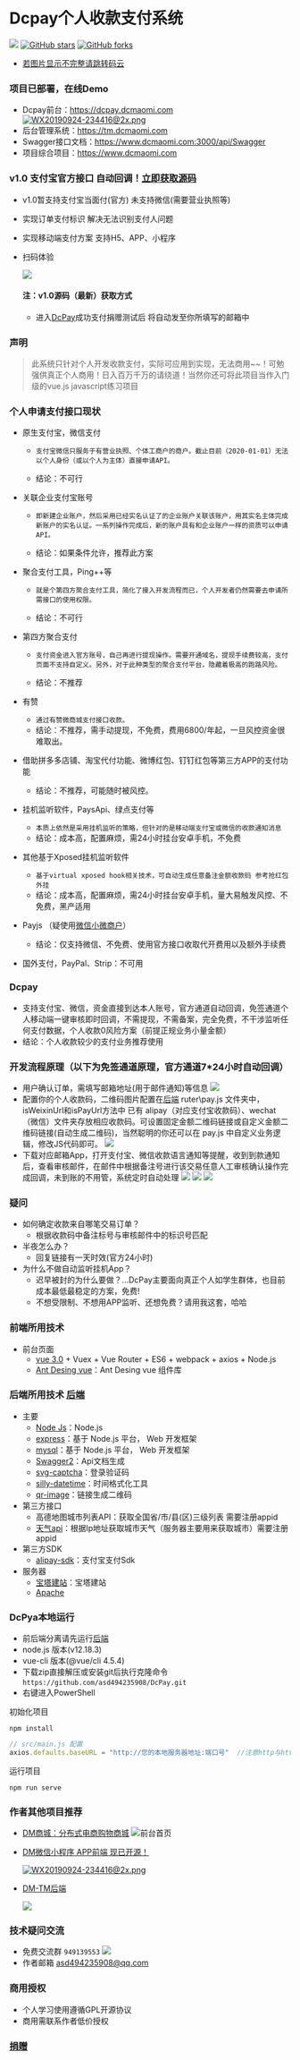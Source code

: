 # Dcpay个人收款支付系统
[![](https://img.shields.io/badge/version-1.0-brightgreen)](https://github.com/asd494235908/DcPay)
[![GitHub stars](https://img.shields.io/github/stars/asd494235908/DcPay.svg?style=social&label=Stars)](https://github.com/asd494235908/DcPay)
[![GitHub forks](https://img.shields.io/github/forks/asd494235908/DcPay.svg?style=social&label=Fork)](https://github.com/asd494235908/DcPay)
 - [若图片显示不完整请跳转码云](https://gitee.com/dcmaomi/DcPay)
### 项目已部署，在线Demo
- Dcpay前台：https://dcpay.dcmaomi.com
 [![WX20190924-234416@2x.png](https://www.dcmaomi.com:3010/serverImage/20210306141208_16064.png)](https://github.com/asd494235908/DcPay)
- 后台管理系统：https://tm.dcmaomi.com
- Swagger接口文档：https://www.dcmaomi.com:3000/api/Swagger
- 项目综合项目：https://www.dcmaomi.com

### v1.0  支付宝官方接口 自动回调！[立即获取源码](https://dcpay.dcmaomi.com/pay)
 - v1.0暂支持支付宝当面付(官方) 未支持微信(需要营业执照等)
 - 实现订单支付标识 解决无法识别支付人问题
 - 实现移动端支付方案 支持H5、APP、小程序
 - 扫码体验

    ![](https://www.dcmaomi.com:3010/serverImage/20210305222641_12153.png)
    #### 注：v1.0源码（最新）获取方式 
    - 进入[DcPay](https://dcpay.dcmaomi.com/pay)成功支付捐赠测试后 将自动发至你所填写的邮箱中
### 声明
> 此系统只针对个人开发收款支付，实际可应用到实现，无法商用~~！可勉强供真正个人商用！日入百万千万的请绕道！当然你还可将此项目当作入门级的vue.js javascript练习项目

### 个人申请支付接口现状
- 原生支付宝，微信支付

    - `支付宝微信只服务于有营业执照、个体工商户的商户。截止目前（2020-01-01）无法以个人身份（或以个人为主体）直接申请API。`

    - 结论：不可行

- 关联企业支付宝账号

    - `即新建企业账户，然后采用已经实名认证了的企业账户关联该账户，用其实名主体完成新账户的实名认证。一系列操作完成后，新的账户具有和企业账户一样的资质可以申请API。`

    - 结论：如果条件允许，推荐此方案

- 聚合支付工具，Ping++等

    - `就是个第四方聚合支付工具，简化了接入开发流程而已，个人开发者仍然需要去申请所需接口的使用权限。`

    - 结论：不可行

- 第四方聚合支付

    - `支付资金进入官方账号，自己再进行提现操作。需要开通域名，提现手续费较高，支付页面不支持自定义。另外，对于此种类型的聚合支付平台，隐藏着极高的跑路风险。`

    - 结论：不推荐
- 有赞
    - `通过有赞微商城支付接口收款。`
    - 结论：不推荐，需手动提现，不免费，费用6800/年起，一旦风控资金很难取出。
- 借助拼多多店铺、淘宝代付功能、微博红包、钉钉红包等第三方APP的支付功能
    - 结论：不推荐，可能随时被风控。

- 挂机监听软件，PaysApi、绿点支付等

    - `本质上依然是采用挂机监听的策略，但针对的是移动端支付宝或微信的收款通知消息`
    - 结论：成本高，配置麻烦，需24小时挂台安卓手机，不免费
- 其他基于Xposed挂机监听软件
    - `基于virtual xposed hook相关技术，可自动生成任意备注金额收款码 参考抢红包外挂`
    - 结论：成本高，配置麻烦，需24小时挂台安卓手机，量大易触发风控、不免费，黑产适用
- Payjs （疑使用[微信小微商户](https://pay.weixin.qq.com/index.php/core/affiliate/micro_intro)）
    - 结论：仅支持微信、不免费、使用官方接口收取代开费用以及额外手续费
- 国外支付，PayPal、Strip：不可用
### Dcpay
  - 支持支付宝、微信，资金直接到达本人账号，官方通道自动回调，免签通道个人移动端一键审核即时回调，不需提现，不需备案，完全免费，不干涉监听任何支付数据，个人收款0风险方案（前提正规业务小量金额）
  - 结论：个人收款较少的支付业务推荐使用

### 开发流程原理（以下为免签通道原理，官方通道7*24小时自动回调）
  - 用户确认订单，需填写邮箱地址(用于邮件通知)等信息
   ![](https://www.dcmaomi.com:3010/serverImage/20210305224404_11879.png)
  - 配置你的个人收款码，二维码图片配置在[后端](https://github.com/asd494235908/DM-Server) ruter\pay.js 文件夹中，isWeixinUrl和isPayUrl方法中 已有 alipay（对应支付宝收款码）、wechat（微信）文件夹存放相应收款码。可设置固定金额二维码链接或自定义金额二维码链接(自动生成二维码)，当然聪明的你还可以在 pay.js 中自定义业务逻辑，修改JS代码即可。
  ![](https://www.dcmaomi.com:3010/serverImage/20210305225314_17254.png)
  - 下载对应邮箱App，打开支付宝、微信收款语言通知等提醒，收到到款通知后，查看审核邮件，在邮件中根据备注号进行该交易任意人工审核确认操作完成回调，未到账的不用管，系统定时自动处理
  ![](https://dcpay.dcmaomi.com/img/pay_1.5d143819.jpg)
  ![](https://dcpay.dcmaomi.com/img/pay_2.1b5295ff.jpg)
  ![](https://dcpay.dcmaomi.com/img/pay_3.116128f5.jpg)
### 疑问
  - 如何确定收款来自哪笔交易订单？
    - 根据收款码中备注标号与审核邮件中的标识号匹配
  - 半夜怎么办？
     - 回复链接有一天时效(官方24小时)
  - 为什么不做自动监听挂机App？
     - 迟早被封的为什么要做？...DcPay主要面向真正个人如学生群体，也目前成本最低最稳定的方案，免费!
     - 不想受限制、不想用APP监听、还想免费？请用我这套，哈哈
### 前端所用技术
- 前台页面
    - [vue 3.0](https://www.vue3js.cn/docs/zh/) + Vuex + Vue Router + ES6 + webpack + axios + Node.js
    - [Ant Desing vue](https://2x.antdv.com/docs/vue/introduce-cn/)：Ant Desing vue 组件库
### 后端所用技术 [后端](https://github.com/asd494235908/DM-Server) 
- 主要
   - [Node Js](https://nodejs.org/zh-cn/)：Node.js
   - [express](https://www.expressjs.com.cn/)：基于 Node.js 平台， Web 开发框架
   - [mysql](https://www.mysql.com/)：基于 Node.js 平台， Web 开发框架
   - [Swagger2](https://www.dcmaomi.com:3000/api/swagger/#/)：Api文档生成
   - [svg-captcha](https://www.npmjs.com/package/svg-captcha)：登录验证码
   - [silly-datetime](https://www.npmjs.com/package/silly-datetime)：时间格式化工具
   - [qr-image](https://www.npmjs.com/package/silly-datetime)：链接生成二维码
- 第三方接口
  - 高德地图城市列表API：获取全国省/市/县(区)三级列表 需要注册appid
  - [天气api](http://www.tianqiapi.com/index/doc?version=day)：根据Ip地址获取城市天气（服务器主要用来获取城市）需要注册appid
- 第三方SDK
  - [alipay-sdk](http://www.tianqiapi.com/index/doc?version=day)：支付宝支付Sdk
- 服务器
  - [宝塔建站](https://www.bt.cn/)：宝塔建站
  - [Apache](http://httpd.apache.org/)
### DcPya本地运行
- 前后端分离请先运行[后端](https://github.com/asd494235908/DM-Server)
- node.js 版本(v12.18.3) 
- vue-cli 版本(@vue/cli 4.5.4)
- 下载zip直接解压或安装git后执行克隆命令 `https://github.com/asd494235908/DcPay.git`
- 右键进入PowerShell 


初始化项目
```
npm install
```

```javascript
// src/main.js 配置
axios.defaults.baseURL = "http://您的本地服务器地址:端口号"  //注意http与https
```
运行项目
```
npm run serve
```

### 作者其他项目推荐
- [DM商城：分布式电商购物商城](https://www.dcmaomi.com/)
  ![](https://www.dcmaomi.com:3010/serverImage/20210305011146_17326.png "前台首页")
- [DM微信小程序 APP前端 现已开源！](https://github.com/asd494235908/DM-Mobile-terminal)
    
    [![WX20190924-234416@2x.png](https://www.dcmaomi.com:3010/serverImage/20210305010710_12523.png)](https://github.com/asd494235908/DM-Mobile-terminal)

- [DM-TM后端](https://github.com/asd494235908/TerMinal)

    ![](https://www.dcmaomi.com:3010/serverImage/20210305011146_16923.png)

### 技术疑问交流
- 免费交流群 `949139553` [![](http://pub.idqqimg.com/wpa/images/group.png)](https://qm.qq.com/cgi-bin/qm/qr?k=dtD6X04E3q7v3C8wuOnUENoW5S7hdGHO&jump_from=webapi)
- 作者邮箱 asd494235908@qq.com
### 商用授权
- 个人学习使用遵循GPL开源协议
- 商用需联系作者低价授权
### [捐赠](https://dcpay.dcmaomi.com/pay)
